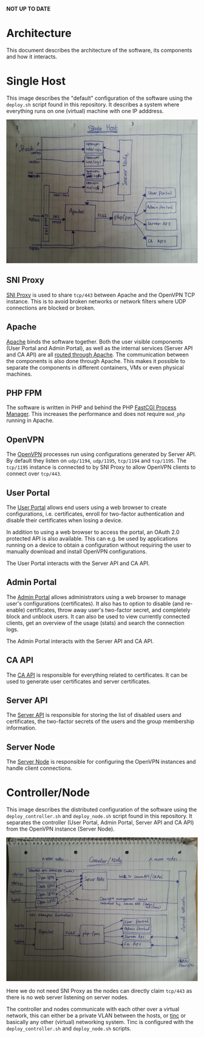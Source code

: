 **NOT UP TO DATE**

# Architecture

This document describes the architecture of the software, its components and
how it interacts.

# Single Host

This image describes the "default" configuration of the software using the 
`deploy.sh` script found in this repository. It describes a system where 
everything runs on one (virtual) machine with one IP adddress.

![Stack](img/stack.jpg)

## SNI Proxy

[SNI Proxy](https://github.com/dlundquist/sniproxy) is used to share `tcp/443` 
between Apache and the OpenVPN TCP instance. This is to avoid broken networks
or network filters where UDP connections are blocked or broken.

## Apache

[Apache](https://httpd.apache.org/) binds the software together. Both the user 
visible components (User Portal and Admin Portal), as well as the internal 
services (Server API and CA API) are all 
[routed through Apache](resources/vpn.example.conf). The communication between 
the components is also done through Apache. This makes it possible to separate 
the components in different containers, VMs or even physical machines.

## PHP FPM

The software is written in PHP and behind the PHP 
[FastCGI Process Manager](https://secure.php.net/manual/en/install.fpm.php). 
This increases the performance and does not require `mod_php` running in 
Apache.

## OpenVPN

The [OpenVPN](https://openvpn.net) processes run using configurations 
generated by Server API. By default they listen on `udp/1194`, `udp/1195`, 
`tcp/1194` and `tcp/1195`. The `tcp/1195` instance is connected to by SNI Proxy
to allow OpenVPN clients to connect over `tcp/443`.

## User Portal

The [User Portal](https://github.com/eduvpn/vpn-user-portal) allows end users 
using a web browser to create configurations, i.e. certificates, enroll for 
two-factor authentication and disable their certificates when losing a device. 

In addition to using a web browser to access the portal, an OAuth 2.0 protected
API is also available. This can e.g. be used by applications running on a 
device to obtain a configuration without requiring the user to manually 
download and install OpenVPN configurations.

The User Portal interacts with the Server API and CA API.

## Admin Portal

The [Admin Portal](https://github.com/eduvpn/vpn-admin-portal) allows 
administrators using a web browser to manage user's configurations 
(certificates). It also has to option to disable (and re-enable) certificates, 
throw away user's two-factor secret, and completely block and unblock users. It 
can also be used to view currently connected clients, get an overview of the 
usage (stats) and search the connection logs.

The Admin Portal interacts with the Server API and CA API.

## CA API

The [CA API](https://github.com/eduvpn/vpn-ca-api) is responsible for 
everything related to certificates. It can be used to generate user 
certificates and server certificates.

## Server API

The [Server API](https://github.com/eduvpn/vpn-server-api) is responsible for 
storing the list of disabled users and certificates, the two-factor secrets of
the users and the group membership information.

## Server Node

The [Server Node](https://github.com/eduvpn/vpn-server-node) is responsible for 
configuring the OpenVPN instances and handle client connections.

# Controller/Node

This image describes the distributed configuration of the software using the 
`deploy_controller.sh` and `deploy_node.sh` script found in this repository. It
separates the controller (User Portal, Admin Portal, Server API and CA API) 
from the OpenVPN instance (Server Node).

![Stack](img/stack_controller_nodes.jpg)

Here we do not need SNI Proxy as the nodes can directly claim `tcp/443` as 
there is no web server listening on server nodes.

The controller and nodes communicate with each other over a virtual network,
this can either be a private VLAN between the hosts, or 
[tinc](https://tinc-vpn.org/) or basically any other (virtual) networking 
system. Tinc is configured with the `deploy_controller.sh` and 
`deploy_node.sh` scripts.
